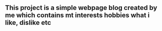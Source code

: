 ## This project is a simple webpage blog created by me which contains mt interests hobbies what i like, dislike etc

